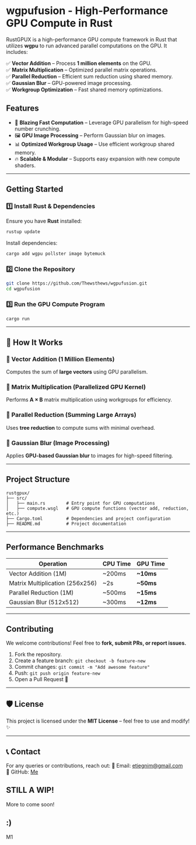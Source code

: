 # wgpufusion - High-Performance GPU Compute in Rust

RustGPUX is a high-performance GPU compute framework in Rust that utilizes **wgpu** to run advanced parallel computations on the GPU. It includes:

✅ **Vector Addition** – Process **1 million elements** on the GPU.  
✅ **Matrix Multiplication** – Optimized parallel matrix operations.  
✅ **Parallel Reduction** – Efficient sum reduction using shared memory.  
✅ **Gaussian Blur** – GPU-powered image processing.  
✅ **Workgroup Optimization** – Fast shared memory optimizations.  

## Features
- 🚀 **Blazing Fast Computation** – Leverage GPU parallelism for high-speed number crunching.
- 🖼 **GPU Image Processing** – Perform Gaussian blur on images.
- 📊 **Optimized Workgroup Usage** – Use efficient workgroup shared memory.
- 🔥 **Scalable & Modular** – Supports easy expansion with new compute shaders.

---

## Getting Started

### **1️⃣ Install Rust & Dependencies**
Ensure you have **Rust** installed:
```sh
rustup update
```

Install dependencies:
```sh
cargo add wgpu pollster image bytemuck
```

### **2️⃣ Clone the Repository**
```sh
git clone https://github.com/Thewsthews/wgpufusion.git
cd wgpufusion
```

### **3️⃣ Run the GPU Compute Program**
```sh
cargo run
```

---

## 🎯 How It Works

### **📌 Vector Addition (1 Million Elements)**
Computes the sum of **large vectors** using GPU parallelism.

### **📌 Matrix Multiplication (Parallelized GPU Kernel)**
Performs **A × B** matrix multiplication using workgroups for efficiency.

### **📌 Parallel Reduction (Summing Large Arrays)**
Uses **tree reduction** to compute sums with minimal overhead.

### **📌 Gaussian Blur (Image Processing)**
Applies **GPU-based Gaussian blur** to images for high-speed filtering.

---

## Project Structure
```plaintext
rustgpux/
├── src/
│   ├── main.rs        # Entry point for GPU computations
│   ├── compute.wsgl   # GPU compute functions (vector add, reduction, etc.)
├── Cargo.toml         # Dependencies and project configuration
├── README.md          # Project documentation
```

---

## Performance Benchmarks
| Operation | CPU Time | GPU Time |
|-----------|---------|---------|
| Vector Addition (1M) | ~200ms | **~10ms** |
| Matrix Multiplication (256x256) | ~2s | **~50ms** |
| Parallel Reduction (1M) | ~500ms | **~15ms** |
| Gaussian Blur (512x512) | ~300ms | **~12ms** |

---

## Contributing
We welcome contributions! Feel free to **fork, submit PRs, or report issues.**

1. Fork the repository.
2. Create a feature branch: `git checkout -b feature-new`
3. Commit changes: `git commit -m "Add awesome feature"`
4. Push: `git push origin feature-new`
5. Open a Pull Request 🚀

---

## 🛡 License
This project is licensed under the **MIT License** – feel free to use and modify! ✨

---

## 📞 Contact
For any queries or contributions, reach out:
📧 Email: etiegnim@gmail.com  
🐙 GitHub: [Me](https://github.com/Thewsthews)

## STILL A WIP!
   More to come soon!

## :)

M1